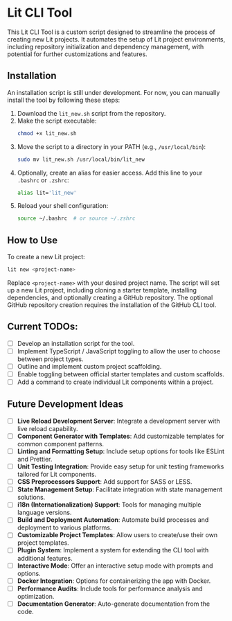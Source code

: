 # Lit CLI Tool

This Lit CLI Tool is a custom script designed to streamline the process of creating new Lit projects. It automates the setup of Lit project environments, including repository initialization and dependency management, with potential for further customizations and features.

## Installation

An installation script is still under development. For now, you can manually install the tool by following these steps:

1. Download the `lit_new.sh` script from the repository.
2. Make the script executable:
   ```bash
   chmod +x lit_new.sh
   ```
3. Move the script to a directory in your PATH (e.g., `/usr/local/bin`):
   ```bash
   sudo mv lit_new.sh /usr/local/bin/lit_new
   ```
4. Optionally, create an alias for easier access. Add this line to your `.bashrc` or `.zshrc`:
   ```bash
   alias lit='lit_new'
   ```
5. Reload your shell configuration:
   ```bash
   source ~/.bashrc  # or source ~/.zshrc
   ```

## How to Use

To create a new Lit project:

```bash
lit new <project-name>
```

Replace `<project-name>` with your desired project name. The script will set up a new Lit project, including cloning a starter template, installing dependencies, and optionally creating a GitHub repository. The optional GitHub repository creation requires the installation of the GitHub CLI tool.

## Current TODOs:

- [ ] Develop an installation script for the tool.
- [ ] Implement TypeScript / JavaScript toggling to allow the user to choose between project types.
- [ ] Outline and implement custom project scaffolding.
- [ ] Enable toggling between official starter templates and custom scaffolds.
- [ ] Add a command to create individual Lit components within a project.

## Future Development Ideas

- [ ] **Live Reload Development Server**: Integrate a development server with live reload capability.
- [ ] **Component Generator with Templates**: Add customizable templates for common component patterns.
- [ ] **Linting and Formatting Setup**: Include setup options for tools like ESLint and Prettier.
- [ ] **Unit Testing Integration**: Provide easy setup for unit testing frameworks tailored for Lit components.
- [ ] **CSS Preprocessors Support**: Add support for SASS or LESS.
- [ ] **State Management Setup**: Facilitate integration with state management solutions.
- [ ] **i18n (Internationalization) Support**: Tools for managing multiple language versions.
- [ ] **Build and Deployment Automation**: Automate build processes and deployment to various platforms.
- [ ] **Customizable Project Templates**: Allow users to create/use their own project templates.
- [ ] **Plugin System**: Implement a system for extending the CLI tool with additional features.
- [ ] **Interactive Mode**: Offer an interactive setup mode with prompts and options.
- [ ] **Docker Integration**: Options for containerizing the app with Docker.
- [ ] **Performance Audits**: Include tools for performance analysis and optimization.
- [ ] **Documentation Generator**: Auto-generate documentation from the code.